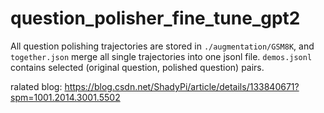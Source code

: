 # question_polisher_fine_tune_gpt2
All question polishing trajectories are stored in `./augmentation/GSM8K`, and `together.json` merge all single trajectories into one jsonl file.
`demos.jsonl` contains selected (original question, polished question) pairs.

ralated blog: https://blog.csdn.net/ShadyPi/article/details/133840671?spm=1001.2014.3001.5502

